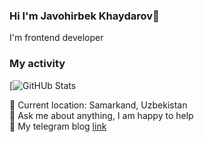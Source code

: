 ### Hi I'm Javohirbek Khaydarov👋

I'm frontend developer <br/>
### My activity
[![GitHUb Stats](https://github-readme-stats.vercel.app/api/top-langs/?username=javohirbekkhaydarov&show_icons=true&theme=react)


📍   Current location: Samarkand, Uzbekistan  </br>
📝  Ask me about anything, I am happy to help </br>
📨  My telegram blog <a href="https://t.me/javohirbek_frontEnd">link</a>
